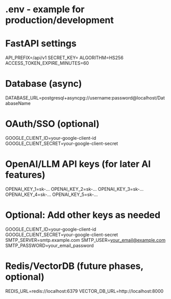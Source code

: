 # .env - example for production/development

# FastAPI settings
API_PREFIX=/api/v1
SECRET_KEY=
ALGORITHM=HS256
ACCESS_TOKEN_EXPIRE_MINUTES=60

# Database (async)
DATABASE_URL=postgresql+asyncpg://username:password@localhost/DatabaseName

# OAuth/SSO (optional)
GOOGLE_CLIENT_ID=your-google-client-id
GOOGLE_CLIENT_SECRET=your-google-client-secret

# OpenAI/LLM API keys (for later AI features)
OPENAI_KEY_1=sk-...
OPENAI_KEY_2=sk-...
OPENAI_KEY_3=sk-...
OPENAI_KEY_4=sk-...
OPENAI_KEY_5=sk-...

# Optional: Add other keys as needed
GOOGLE_CLIENT_ID=your-google-client-id
GOOGLE_CLIENT_SECRET=your-google-client-secret
SMTP_SERVER=smtp.example.com
SMTP_USER=your_email@example.com
SMTP_PASSWORD=your_email_password


# Redis/VectorDB (future phases, optional)
REDIS_URL=redis://localhost:6379
VECTOR_DB_URL=http://localhost:8000


